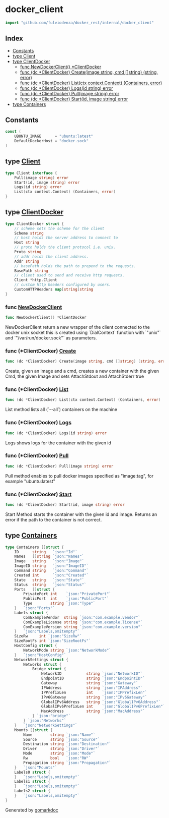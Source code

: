 <!-- Code generated by gomarkdoc. DO NOT EDIT -->

# docker\_client

```go
import "github.com/fulviodenza/docker_rest/internal/docker_client"
```

## Index

- [Constants](<#constants>)
- [type Client](<#type-client>)
- [type ClientDocker](<#type-clientdocker>)
  - [func NewDockerClient() *ClientDocker](<#func-newdockerclient>)
  - [func (dc *ClientDocker) Create(image string, cmd []string) (string, error)](<#func-clientdocker-create>)
  - [func (dc *ClientDocker) List(ctx context.Context) (Containers, error)](<#func-clientdocker-list>)
  - [func (dc *ClientDocker) Logs(id string) error](<#func-clientdocker-logs>)
  - [func (dc *ClientDocker) Pull(image string) error](<#func-clientdocker-pull>)
  - [func (dc *ClientDocker) Start(id, image string) error](<#func-clientdocker-start>)
- [type Containers](<#type-containers>)


## Constants

```go
const (
    UBUNTU_IMAGE      = "ubuntu:latest"
    DefaultDockerHost = "docker.sock"
)
```

## type [Client](<https://github.com/fulviodenza/vmware-assignment/blob/main/internal/docker_client/docker.go#L21-L26>)

```go
type Client interface {
    Pull(image string) error
    Start(id, image string) error
    Logs(id string) error
    List(ctx context.Context) (Containers, error)
}
```

## type [ClientDocker](<https://github.com/fulviodenza/vmware-assignment/blob/main/internal/docker_client/docker.go#L28-L43>)

```go
type ClientDocker struct {
    // scheme sets the scheme for the client
    Scheme string
    // host holds the server address to connect to
    Host string
    // proto holds the client protocol i.e. unix.
    Proto string
    // addr holds the client address.
    Addr string
    // basePath holds the path to prepend to the requests.
    BasePath string
    // client used to send and receive http requests.
    Client *http.Client
    // custom http headers configured by users.
    CustomHTTPHeaders map[string]string
}
```

### func [NewDockerClient](<https://github.com/fulviodenza/vmware-assignment/blob/main/internal/docker_client/docker.go#L52>)

```go
func NewDockerClient() *ClientDocker
```

NewDockerClient return a new wrapper of the client connected to the docker unix socket this is created using \`DialContext\` function with \`"unix"\` and \`"/var/run/docker.sock"\` as parameters.

### func \(\*ClientDocker\) [Create](<https://github.com/fulviodenza/vmware-assignment/blob/main/internal/docker_client/container_create.go#L13>)

```go
func (dc *ClientDocker) Create(image string, cmd []string) (string, error)
```

Create, given an image and a cmd, creates a new container with the given Cmd, the given Image and sets AttachStdout and AttachStderr true

### func \(\*ClientDocker\) [List](<https://github.com/fulviodenza/vmware-assignment/blob/main/internal/docker_client/list_containers.go#L11>)

```go
func (dc *ClientDocker) List(ctx context.Context) (Containers, error)
```

List method lists all \(\`\-\-all\`\) containers on the machine

### func \(\*ClientDocker\) [Logs](<https://github.com/fulviodenza/vmware-assignment/blob/main/internal/docker_client/container_logs.go#L12>)

```go
func (dc *ClientDocker) Logs(id string) error
```

Logs shows logs for the container with the given id

### func \(\*ClientDocker\) [Pull](<https://github.com/fulviodenza/vmware-assignment/blob/main/internal/docker_client/image_pull.go#L14>)

```go
func (dc *ClientDocker) Pull(image string) error
```

Pull method enables to pull docker images specified as "image:tag", for example "ubuntu:latest"

### func \(\*ClientDocker\) [Start](<https://github.com/fulviodenza/vmware-assignment/blob/main/internal/docker_client/container_start.go#L11>)

```go
func (dc *ClientDocker) Start(id, image string) error
```

Start Method starts the container with the given id and image. Returns an error if the path to the container is not correct.

## type [Containers](<https://github.com/fulviodenza/vmware-assignment/blob/main/internal/docker_client/models.go#L3-L57>)

```go
type Containers []struct {
    ID      string   `json:"Id"`
    Names   []string `json:"Names"`
    Image   string   `json:"Image"`
    ImageID string   `json:"ImageID"`
    Command string   `json:"Command"`
    Created int      `json:"Created"`
    State   string   `json:"State"`
    Status  string   `json:"Status"`
    Ports   []struct {
        PrivatePort int    `json:"PrivatePort"`
        PublicPort  int    `json:"PublicPort"`
        Type        string `json:"Type"`
    }   `json:"Ports"`
    Labels struct {
        ComExampleVendor  string `json:"com.example.vendor"`
        ComExampleLicense string `json:"com.example.license"`
        ComExampleVersion string `json:"com.example.version"`
    }   `json:"Labels,omitempty"`
    SizeRw     int `json:"SizeRw"`
    SizeRootFs int `json:"SizeRootFs"`
    HostConfig struct {
        NetworkMode string `json:"NetworkMode"`
    }   `json:"HostConfig"`
    NetworkSettings struct {
        Networks struct {
            Bridge struct {
                NetworkID           string `json:"NetworkID"`
                EndpointID          string `json:"EndpointID"`
                Gateway             string `json:"Gateway"`
                IPAddress           string `json:"IPAddress"`
                IPPrefixLen         int    `json:"IPPrefixLen"`
                IPv6Gateway         string `json:"IPv6Gateway"`
                GlobalIPv6Address   string `json:"GlobalIPv6Address"`
                GlobalIPv6PrefixLen int    `json:"GlobalIPv6PrefixLen"`
                MacAddress          string `json:"MacAddress"`
            } `json:"bridge"`
        } `json:"Networks"`
    }   `json:"NetworkSettings"`
    Mounts []struct {
        Name        string `json:"Name"`
        Source      string `json:"Source"`
        Destination string `json:"Destination"`
        Driver      string `json:"Driver"`
        Mode        string `json:"Mode"`
        Rw          bool   `json:"RW"`
        Propagation string `json:"Propagation"`
    }   `json:"Mounts"`
    Labels0 struct {
    }   `json:"Labels,omitempty"`
    Labels1 struct {
    }   `json:"Labels,omitempty"`
    Labels2 struct {
    }   `json:"Labels,omitempty"`
}
```



Generated by [gomarkdoc](<https://github.com/princjef/gomarkdoc>)

